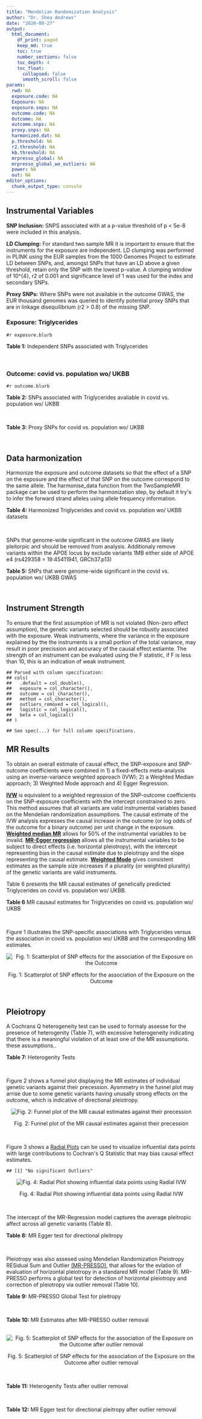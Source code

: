 ```yaml
---
title: "Mendelian Randomization Analysis"
author: "Dr. Shea Andrews"
date: "2020-08-27"
output:
  html_document:
    df_print: paged
    keep_md: true
    toc: true
    number_sections: false
    toc_depth: 4
    toc_float:
      collapsed: false
      smooth_scroll: false
params:
  rwd: NA
  exposure.code: NA
  Exposure: NA
  exposure.snps: NA
  outcome.code: NA
  Outcome: NA
  outcome.snps: NA
  proxy.snps: NA
  harmonized.dat: NA
  p.threshold: NA
  r2.threshold: NA
  kb.threshold: NA
  mrpresso_global: NA
  mrpresso_global_wo_outliers: NA
  power: NA
  out: NA
editor_options:
  chunk_output_type: console
---
```







## Instrumental Variables
**SNP Inclusion:** SNPS associated with at a p-value threshold of p < 5e-8 were included in this analysis.
<br>

**LD Clumping:** For standard two sample MR it is important to ensure that the instruments for the exposure are independent. LD clumping was performed in PLINK using the EUR samples from the 1000 Genomes Project to estimate LD between SNPs, and, amongst SNPs that have an LD above a given threshold, retain only the SNP with the lowest p-value. A clumping window of 10^{4}, r2 of 0.001 and significance level of 1 was used for the index and secondary SNPs.
<br>

**Proxy SNPs:** Where SNPs were not available in the outcome GWAS, the EUR thousand genomes was queried to identify potential proxy SNPs that are in linkage disequilibrium (r2 > 0.8) of the missing SNP.
<br>

### Exposure: Triglycerides
`#r exposure.blurb`
<br>

**Table 1:** Independent SNPs associated with Triglycerides
<div data-pagedtable="false">
  <script data-pagedtable-source type="application/json">
{"columns":[{"label":["SNP"],"name":[1],"type":["chr"],"align":["left"]},{"label":["CHROM"],"name":[2],"type":["dbl"],"align":["right"]},{"label":["POS"],"name":[3],"type":["dbl"],"align":["right"]},{"label":["REF"],"name":[4],"type":["chr"],"align":["left"]},{"label":["ALT"],"name":[5],"type":["chr"],"align":["left"]},{"label":["AF"],"name":[6],"type":["dbl"],"align":["right"]},{"label":["BETA"],"name":[7],"type":["dbl"],"align":["right"]},{"label":["SE"],"name":[8],"type":["dbl"],"align":["right"]},{"label":["Z"],"name":[9],"type":["dbl"],"align":["right"]},{"label":["P"],"name":[10],"type":["dbl"],"align":["right"]},{"label":["N"],"name":[11],"type":["dbl"],"align":["right"]},{"label":["TRAIT"],"name":[12],"type":["chr"],"align":["left"]}],"data":[{"1":"rs12748152","2":"1","3":"27138393","4":"C","5":"T","6":"0.0683714","7":"0.0372","8":"0.0059","9":"6.305085","10":"1.100e-09","11":"177761.5","12":"Triglycerides"},{"1":"rs17513135","2":"1","3":"40035686","4":"C","5":"T","6":"0.2500000","7":"0.0220","8":"0.0039","9":"5.641026","10":"1.633e-08","11":"174742.0","12":"Triglycerides"},{"1":"rs4587594","2":"1","3":"63133930","4":"G","5":"A","6":"0.3032340","7":"-0.0694","8":"0.0035","9":"-19.828600","10":"3.503e-82","11":"177772.0","12":"Triglycerides"},{"1":"rs1321257","2":"1","3":"230305312","4":"G","5":"A","6":"0.6400070","7":"-0.0402","8":"0.0034","9":"-11.823500","10":"5.986e-31","11":"177757.9","12":"Triglycerides"},{"1":"rs676210","2":"2","3":"21231524","4":"G","5":"A","6":"0.2314110","7":"-0.0733","8":"0.0039","9":"-18.794900","10":"3.284e-71","11":"177782.0","12":"Triglycerides"},{"1":"rs1260326","2":"2","3":"27730940","4":"T","5":"C","6":"0.6136610","7":"-0.1148","8":"0.0034","9":"-33.764700","10":"2.290e-239","11":"177765.0","12":"Triglycerides"},{"1":"rs13389219","2":"2","3":"165528876","4":"C","5":"T","6":"0.4034550","7":"-0.0271","8":"0.0034","9":"-7.970590","10":"2.598e-15","11":"177782.9","12":"Triglycerides"},{"1":"rs2972146","2":"2","3":"227100698","4":"G","5":"T","6":"0.6309740","7":"0.0281","8":"0.0034","9":"8.264706","10":"2.974e-15","11":"174703.9","12":"Triglycerides"},{"1":"rs10440120","2":"3","3":"12486964","4":"C","5":"A","6":"0.1655080","7":"-0.0306","8":"0.0044","9":"-6.954550","10":"5.343e-11","11":"174886.1","12":"Triglycerides"},{"1":"rs645040","2":"3","3":"135926622","4":"G","5":"T","6":"0.8208850","7":"0.0293","8":"0.0040","9":"7.325000","10":"1.830e-12","11":"177779.0","12":"Triglycerides"},{"1":"rs6831256","2":"4","3":"3473139","4":"A","5":"G","6":"0.3971880","7":"0.0258","8":"0.0035","9":"7.371429","10":"1.602e-12","11":"177494.9","12":"Triglycerides"},{"1":"rs442177","2":"4","3":"88030261","4":"G","5":"T","6":"0.5364790","7":"0.0309","8":"0.0033","9":"9.363636","10":"1.316e-18","11":"177798.0","12":"Triglycerides"},{"1":"rs9686661","2":"5","3":"55861786","4":"C","5":"T","6":"0.1487860","7":"0.0379","8":"0.0044","9":"8.613636","10":"2.541e-16","11":"177050.0","12":"Triglycerides"},{"1":"rs6882076","2":"5","3":"156390297","4":"T","5":"C","6":"0.6327160","7":"0.0286","8":"0.0035","9":"8.171429","10":"1.513e-15","11":"177778.0","12":"Triglycerides"},{"1":"rs2239520","2":"6","3":"31088922","4":"G","5":"A","6":"0.3906190","7":"-0.0236","8":"0.0037","9":"-6.378380","10":"4.144e-10","11":"151047.0","12":"Triglycerides"},{"1":"rs2247056","2":"6","3":"31265490","4":"T","5":"C","6":"0.7218780","7":"0.0378","8":"0.0039","9":"9.692308","10":"3.861e-21","11":"174062.0","12":"Triglycerides"},{"1":"rs998584","2":"6","3":"43757896","4":"C","5":"A","6":"0.4905450","7":"0.0293","8":"0.0037","9":"7.918919","10":"3.424e-15","11":"174573.0","12":"Triglycerides"},{"1":"rs719726","2":"6","3":"127414801","4":"C","5":"T","6":"0.5999630","7":"0.0199","8":"0.0035","9":"5.685714","10":"2.486e-08","11":"168319.0","12":"Triglycerides"},{"1":"rs634869","2":"6","3":"139831757","4":"T","5":"C","6":"0.5747460","7":"-0.0272","8":"0.0033","9":"-8.242420","10":"1.776e-14","11":"177755.0","12":"Triglycerides"},{"1":"rs2665357","2":"6","3":"160848167","4":"A","5":"C","6":"0.5193360","7":"0.0212","8":"0.0033","9":"6.424242","10":"8.327e-10","11":"172850.0","12":"Triglycerides"},{"1":"rs4719841","2":"7","3":"25997536","4":"A","5":"G","6":"0.4108890","7":"0.0232","8":"0.0034","9":"6.823529","10":"8.864e-11","11":"177774.9","12":"Triglycerides"},{"1":"rs11974409","2":"7","3":"72989390","4":"A","5":"G","6":"0.1816990","7":"-0.0899","8":"0.0042","9":"-21.404800","10":"1.360e-100","11":"177786.0","12":"Triglycerides"},{"1":"rs38855","2":"7","3":"116358044","4":"A","5":"G","6":"0.4712940","7":"-0.0187","8":"0.0033","9":"-5.666670","10":"2.109e-08","11":"177825.0","12":"Triglycerides"},{"1":"rs287621","2":"7","3":"130435181","4":"T","5":"C","6":"0.7140010","7":"-0.0222","8":"0.0037","9":"-6.000000","10":"7.671e-09","11":"177813.0","12":"Triglycerides"},{"1":"rs6995541","2":"8","3":"10671260","4":"A","5":"G","6":"0.2336240","7":"0.0265","8":"0.0037","9":"7.162162","10":"1.343e-12","11":"177486.0","12":"Triglycerides"},{"1":"rs12676857","2":"8","3":"18266572","4":"T","5":"C","6":"0.1436090","7":"0.0332","8":"0.0046","9":"7.217391","10":"7.291e-12","11":"177732.0","12":"Triglycerides"},{"1":"rs12678919","2":"8","3":"19844222","4":"A","5":"G","6":"0.0681239","7":"-0.1702","8":"0.0056","9":"-30.392900","10":"1.820e-199","11":"177749.9","12":"Triglycerides"},{"1":"rs4738684","2":"8","3":"59393273","4":"A","5":"G","6":"0.6075010","7":"-0.0205","8":"0.0035","9":"-5.857140","10":"8.819e-09","11":"177790.0","12":"Triglycerides"},{"1":"rs2954022","2":"8","3":"126482621","4":"C","5":"A","6":"0.5114630","7":"-0.0780","8":"0.0033","9":"-23.636400","10":"2.230e-113","11":"177750.0","12":"Triglycerides"},{"1":"rs1832007","2":"10","3":"5254847","4":"A","5":"G","6":"0.1247280","7":"-0.0327","8":"0.0047","9":"-6.957450","10":"1.718e-12","11":"177504.0","12":"Triglycerides"},{"1":"rs10761762","2":"10","3":"65184717","4":"T","5":"C","6":"0.4990900","7":"-0.0270","8":"0.0033","9":"-8.181820","10":"1.061e-17","11":"177823.0","12":"Triglycerides"},{"1":"rs2068888","2":"10","3":"94839642","4":"G","5":"A","6":"0.4735120","7":"-0.0241","8":"0.0034","9":"-7.088240","10":"1.682e-11","11":"177712.0","12":"Triglycerides"},{"1":"rs2250802","2":"10","3":"113921354","4":"G","5":"A","6":"0.7334790","7":"0.0230","8":"0.0037","9":"6.216216","10":"1.210e-10","11":"174733.9","12":"Triglycerides"},{"1":"rs10501321","2":"11","3":"47294626","4":"T","5":"C","6":"0.3212210","7":"-0.0216","8":"0.0035","9":"-6.171430","10":"1.412e-08","11":"177680.0","12":"Triglycerides"},{"1":"rs174535","2":"11","3":"61551356","4":"T","5":"C","6":"0.3609590","7":"0.0470","8":"0.0034","9":"13.823529","10":"1.733e-41","11":"177772.9","12":"Triglycerides"},{"1":"rs11820504","2":"11","3":"116529442","4":"T","5":"C","6":"0.1807930","7":"0.0604","8":"0.0044","9":"13.727273","10":"1.095e-39","11":"172813.0","12":"Triglycerides"},{"1":"rs10790162","2":"11","3":"116639104","4":"A","5":"G","6":"0.9306210","7":"-0.2305","8":"0.0065","9":"-35.461500","10":"1.100e-249","11":"177771.1","12":"Triglycerides"},{"1":"rs11613352","2":"12","3":"57792580","4":"C","5":"T","6":"0.2251730","7":"-0.0280","8":"0.0039","9":"-7.179490","10":"9.397e-14","11":"177799.0","12":"Triglycerides"},{"1":"rs11057408","2":"12","3":"124464836","4":"G","5":"T","6":"0.3253360","7":"-0.0258","8":"0.0035","9":"-7.371430","10":"2.049e-12","11":"174454.0","12":"Triglycerides"},{"1":"rs16948098","2":"15","3":"44219607","4":"G","5":"A","6":"0.0370102","7":"0.0800","8":"0.0089","9":"8.988764","10":"4.838e-17","11":"163328.2","12":"Triglycerides"},{"1":"rs2043085","2":"15","3":"58680954","4":"T","5":"C","6":"0.6610970","7":"-0.0327","8":"0.0034","9":"-9.617650","10":"7.809e-20","11":"176147.0","12":"Triglycerides"},{"1":"rs588136","2":"15","3":"58730498","4":"C","5":"T","6":"0.7867110","7":"-0.0495","8":"0.0041","9":"-12.073200","10":"3.365e-30","11":"176173.0","12":"Triglycerides"},{"1":"rs3198697","2":"16","3":"15129940","4":"C","5":"T","6":"0.3839030","7":"-0.0198","8":"0.0034","9":"-5.823530","10":"2.207e-08","11":"175934.1","12":"Triglycerides"},{"1":"rs749671","2":"16","3":"31088347","4":"G","5":"A","6":"0.3477070","7":"-0.0211","8":"0.0034","9":"-6.205880","10":"6.106e-10","11":"176205.1","12":"Triglycerides"},{"1":"rs1800775","2":"16","3":"56995236","4":"C","5":"A","6":"0.5121820","7":"-0.0396","8":"0.0035","9":"-11.314300","10":"1.332e-26","11":"172715.0","12":"Triglycerides"},{"1":"rs8077889","2":"17","3":"41878166","4":"A","5":"C","6":"0.1884530","7":"0.0252","8":"0.0042","9":"6.000000","10":"9.879e-09","11":"176194.0","12":"Triglycerides"},{"1":"rs7248104","2":"19","3":"7224431","4":"G","5":"A","6":"0.4124030","7":"-0.0222","8":"0.0034","9":"-6.529410","10":"5.045e-10","11":"176083.0","12":"Triglycerides"},{"1":"rs10401969","2":"19","3":"19407718","4":"T","5":"C","6":"0.0710134","7":"-0.1210","8":"0.0065","9":"-18.615400","10":"9.702e-70","11":"176172.7","12":"Triglycerides"},{"1":"rs731839","2":"19","3":"33899065","4":"G","5":"A","6":"0.6709000","7":"-0.0224","8":"0.0036","9":"-6.222220","10":"2.651e-09","11":"176161.1","12":"Triglycerides"},{"1":"rs439401","2":"19","3":"45414451","4":"T","5":"C","6":"0.6390100","7":"0.0659","8":"0.0038","9":"17.342105","10":"1.423e-66","11":"152584.0","12":"Triglycerides"},{"1":"rs3760627","2":"19","3":"45457180","4":"T","5":"C","6":"0.4941460","7":"0.0189","8":"0.0034","9":"5.558824","10":"5.293e-09","11":"176200.9","12":"Triglycerides"},{"1":"rs6029143","2":"20","3":"39118662","4":"C","5":"T","6":"0.0446137","7":"-0.0388","8":"0.0071","9":"-5.464790","10":"4.933e-08","11":"176256.9","12":"Triglycerides"},{"1":"rs4810479","2":"20","3":"44545048","4":"C","5":"T","6":"0.7471790","7":"-0.0474","8":"0.0038","9":"-12.473700","10":"2.067e-34","11":"176191.9","12":"Triglycerides"},{"1":"rs3761445","2":"22","3":"38595411","4":"G","5":"A","6":"0.6132420","7":"0.0232","8":"0.0034","9":"6.823529","10":"8.062e-12","11":"175846.1","12":"Triglycerides"}],"options":{"columns":{"min":{},"max":[10]},"rows":{"min":[10],"max":[10]},"pages":{}}}
  </script>
</div>
<br>

### Outcome: covid vs. population wo/ UKBB
`#r outcome.blurb`
<br>

**Table 2:** SNPs associated with Triglycerides avaliable in covid vs. population wo/ UKBB
<div data-pagedtable="false">
  <script data-pagedtable-source type="application/json">
{"columns":[{"label":["SNP"],"name":[1],"type":["chr"],"align":["left"]},{"label":["CHROM"],"name":[2],"type":["dbl"],"align":["right"]},{"label":["POS"],"name":[3],"type":["dbl"],"align":["right"]},{"label":["REF"],"name":[4],"type":["chr"],"align":["left"]},{"label":["ALT"],"name":[5],"type":["chr"],"align":["left"]},{"label":["AF"],"name":[6],"type":["dbl"],"align":["right"]},{"label":["BETA"],"name":[7],"type":["dbl"],"align":["right"]},{"label":["SE"],"name":[8],"type":["dbl"],"align":["right"]},{"label":["Z"],"name":[9],"type":["dbl"],"align":["right"]},{"label":["P"],"name":[10],"type":["dbl"],"align":["right"]},{"label":["N"],"name":[11],"type":["dbl"],"align":["right"]},{"label":["TRAIT"],"name":[12],"type":["chr"],"align":["left"]}],"data":[{"1":"rs12748152","2":"1","3":"27138393","4":"C","5":"T","6":"0.0683714","7":"0.0451350","8":"0.046482","9":"0.97102104","10":"0.331500","11":"15","12":"covid_vs._population__woUKBB"},{"1":"rs17513135","2":"1","3":"40035686","4":"C","5":"T","6":"0.2500000","7":"0.0398260","8":"0.036343","9":"1.09583689","10":"0.273200","11":"13","12":"covid_vs._population__woUKBB"},{"1":"rs4587594","2":"1","3":"63133930","4":"G","5":"A","6":"0.3032340","7":"-0.0088818","8":"0.027356","9":"-0.32467466","10":"0.745400","11":"15","12":"covid_vs._population__woUKBB"},{"1":"rs1321257","2":"1","3":"230305312","4":"G","5":"A","6":"0.6400070","7":"-0.0062529","8":"0.025609","9":"-0.24416807","10":"0.807100","11":"15","12":"covid_vs._population__woUKBB"},{"1":"rs676210","2":"2","3":"21231524","4":"G","5":"A","6":"0.2314110","7":"0.0015020","8":"0.030431","9":"0.04935756","10":"0.960600","11":"14","12":"covid_vs._population__woUKBB"},{"1":"rs1260326","2":"2","3":"27730940","4":"T","5":"C","6":"0.6136610","7":"-0.0127630","8":"0.026929","9":"-0.47395002","10":"0.635500","11":"14","12":"covid_vs._population__woUKBB"},{"1":"rs13389219","2":"2","3":"165528876","4":"C","5":"T","6":"0.4034550","7":"-0.0318640","8":"0.026885","9":"-1.18519621","10":"0.235900","11":"14","12":"covid_vs._population__woUKBB"},{"1":"rs2972146","2":"2","3":"227100698","4":"G","5":"T","6":"0.6309740","7":"0.0461890","8":"0.027395","9":"1.68603760","10":"0.091790","11":"14","12":"covid_vs._population__woUKBB"},{"1":"rs10440120","2":"3","3":"12486964","4":"C","5":"A","6":"0.1655080","7":"0.0567490","8":"0.035559","9":"1.59591102","10":"0.110500","11":"13","12":"covid_vs._population__woUKBB"},{"1":"rs645040","2":"3","3":"135926622","4":"G","5":"T","6":"0.8208850","7":"0.0307670","8":"0.031526","9":"0.97592463","10":"0.329100","11":"14","12":"covid_vs._population__woUKBB"},{"1":"rs6831256","2":"4","3":"3473139","4":"A","5":"G","6":"0.3971880","7":"-0.0403870","8":"0.026540","9":"-1.52174077","10":"0.128100","11":"14","12":"covid_vs._population__woUKBB"},{"1":"rs442177","2":"4","3":"88030261","4":"G","5":"T","6":"0.5364790","7":"0.0276630","8":"0.026539","9":"1.04235276","10":"0.297300","11":"14","12":"covid_vs._population__woUKBB"},{"1":"rs9686661","2":"5","3":"55861786","4":"C","5":"T","6":"0.1487860","7":"-0.0633010","8":"0.032810","9":"-1.92932033","10":"0.053690","11":"14","12":"covid_vs._population__woUKBB"},{"1":"rs6882076","2":"5","3":"156390297","4":"T","5":"C","6":"0.6327160","7":"0.0363410","8":"0.027266","9":"1.33283210","10":"0.182600","11":"14","12":"covid_vs._population__woUKBB"},{"1":"rs2239520","2":"6","3":"31088922","4":"G","5":"A","6":"0.3906190","7":"-0.0289680","8":"0.027399","9":"-1.05726486","10":"0.290400","11":"14","12":"covid_vs._population__woUKBB"},{"1":"rs2247056","2":"6","3":"31265490","4":"T","5":"C","6":"0.7218780","7":"0.0077725","8":"0.034039","9":"0.22834102","10":"0.819400","11":"14","12":"covid_vs._population__woUKBB"},{"1":"rs998584","2":"6","3":"43757896","4":"C","5":"A","6":"0.4905450","7":"-0.0018094","8":"0.026397","9":"-0.06854567","10":"0.945400","11":"14","12":"covid_vs._population__woUKBB"},{"1":"rs719726","2":"6","3":"127414801","4":"C","5":"T","6":"0.5999630","7":"-0.0071307","8":"0.026596","9":"-0.26811175","10":"0.788600","11":"14","12":"covid_vs._population__woUKBB"},{"1":"rs634869","2":"6","3":"139831757","4":"T","5":"C","6":"0.5747460","7":"0.0026732","8":"0.027793","9":"0.09618249","10":"0.923400","11":"12","12":"covid_vs._population__woUKBB"},{"1":"rs2665357","2":"6","3":"160848167","4":"A","5":"C","6":"0.5193360","7":"-0.0176650","8":"0.026298","9":"-0.67172409","10":"0.501800","11":"14","12":"covid_vs._population__woUKBB"},{"1":"rs4719841","2":"7","3":"25997536","4":"A","5":"G","6":"0.4108890","7":"0.0230490","8":"0.026772","9":"0.86093680","10":"0.389300","11":"14","12":"covid_vs._population__woUKBB"},{"1":"rs11974409","2":"7","3":"72989390","4":"A","5":"G","6":"0.1816990","7":"-0.0582400","8":"0.034546","9":"-1.68586812","10":"0.091820","11":"14","12":"covid_vs._population__woUKBB"},{"1":"rs38855","2":"7","3":"116358044","4":"A","5":"G","6":"0.4712940","7":"-0.0250130","8":"0.027398","9":"-0.91294985","10":"0.361300","11":"12","12":"covid_vs._population__woUKBB"},{"1":"rs287621","2":"7","3":"130435181","4":"T","5":"C","6":"0.7140010","7":"-0.0155360","8":"0.029820","9":"-0.52099262","10":"0.602400","11":"14","12":"covid_vs._population__woUKBB"},{"1":"rs6995541","2":"8","3":"10671260","4":"A","5":"G","6":"0.2336240","7":"-0.0358860","8":"0.029407","9":"-1.22032169","10":"0.222400","11":"13","12":"covid_vs._population__woUKBB"},{"1":"rs12676857","2":"8","3":"18266572","4":"T","5":"C","6":"0.1436090","7":"0.0362710","8":"0.037144","9":"0.97649688","10":"0.328800","11":"14","12":"covid_vs._population__woUKBB"},{"1":"rs12678919","2":"8","3":"19844222","4":"A","5":"G","6":"0.0681239","7":"0.0395800","8":"0.044201","9":"0.89545485","10":"0.370500","11":"13","12":"covid_vs._population__woUKBB"},{"1":"rs4738684","2":"8","3":"59393273","4":"A","5":"G","6":"0.6075010","7":"0.0089421","8":"0.038872","9":"0.23003962","10":"0.818100","11":"9","12":"covid_vs._population__woUKBB"},{"1":"rs2954022","2":"8","3":"126482621","4":"C","5":"A","6":"0.5114630","7":"0.0312480","8":"0.031883","9":"0.98008343","10":"0.327100","11":"12","12":"covid_vs._population__woUKBB"},{"1":"rs1832007","2":"10","3":"5254847","4":"A","5":"G","6":"0.1247280","7":"0.0056326","8":"0.037898","9":"0.14862526","10":"0.881800","11":"14","12":"covid_vs._population__woUKBB"},{"1":"rs10761762","2":"10","3":"65184717","4":"T","5":"C","6":"0.4990900","7":"0.0258950","8":"0.026352","9":"0.98265786","10":"0.325800","11":"14","12":"covid_vs._population__woUKBB"},{"1":"rs2068888","2":"10","3":"94839642","4":"G","5":"A","6":"0.4735120","7":"-0.0031002","8":"0.026954","9":"-0.11501818","10":"0.908400","11":"13","12":"covid_vs._population__woUKBB"},{"1":"rs2250802","2":"10","3":"113921354","4":"G","5":"A","6":"0.7334790","7":"0.0170270","8":"0.033499","9":"0.50828383","10":"0.611300","11":"13","12":"covid_vs._population__woUKBB"},{"1":"rs10501321","2":"11","3":"47294626","4":"T","5":"C","6":"0.3212210","7":"-0.0536850","8":"0.028512","9":"-1.88289141","10":"0.059710","11":"14","12":"covid_vs._population__woUKBB"},{"1":"rs174535","2":"11","3":"61551356","4":"T","5":"C","6":"0.3609590","7":"0.0429820","8":"0.027829","9":"1.54450393","10":"0.122500","11":"14","12":"covid_vs._population__woUKBB"},{"1":"rs11820504","2":"11","3":"116529442","4":"T","5":"C","6":"0.1807930","7":"-0.0383490","8":"0.033993","9":"-1.12814403","10":"0.259300","11":"14","12":"covid_vs._population__woUKBB"},{"1":"rs10790162","2":"11","3":"116639104","4":"A","5":"G","6":"0.9306210","7":"-0.0439560","8":"0.047554","9":"-0.92433865","10":"0.355300","11":"14","12":"covid_vs._population__woUKBB"},{"1":"rs11613352","2":"12","3":"57792580","4":"C","5":"T","6":"0.2251730","7":"-0.0286890","8":"0.032341","9":"-0.88707832","10":"0.375000","11":"14","12":"covid_vs._population__woUKBB"},{"1":"rs11057408","2":"12","3":"124464836","4":"G","5":"T","6":"0.3253360","7":"-0.0783850","8":"0.027744","9":"-2.82529556","10":"0.004724","11":"14","12":"covid_vs._population__woUKBB"},{"1":"rs16948098","2":"15","3":"44219607","4":"G","5":"A","6":"0.0370102","7":"0.1184500","8":"0.059625","9":"1.98658281","10":"0.046970","11":"14","12":"covid_vs._population__woUKBB"},{"1":"rs2043085","2":"15","3":"58680954","4":"T","5":"C","6":"0.6610970","7":"0.0201650","8":"0.026774","9":"0.75315605","10":"0.451400","11":"14","12":"covid_vs._population__woUKBB"},{"1":"rs588136","2":"15","3":"58730498","4":"C","5":"T","6":"0.7867110","7":"-0.0179650","8":"0.032516","9":"-0.55249723","10":"0.580600","11":"14","12":"covid_vs._population__woUKBB"},{"1":"rs3198697","2":"16","3":"15129940","4":"C","5":"T","6":"0.3839030","7":"-0.0306620","8":"0.026764","9":"-1.14564340","10":"0.252000","11":"14","12":"covid_vs._population__woUKBB"},{"1":"rs749671","2":"16","3":"31088347","4":"G","5":"A","6":"0.3477070","7":"0.0333790","8":"0.026901","9":"1.24080889","10":"0.214700","11":"14","12":"covid_vs._population__woUKBB"},{"1":"rs1800775","2":"16","3":"56995236","4":"C","5":"A","6":"0.5121820","7":"0.0143070","8":"0.026077","9":"0.54864440","10":"0.583300","11":"14","12":"covid_vs._population__woUKBB"},{"1":"rs8077889","2":"17","3":"41878166","4":"A","5":"C","6":"0.1884530","7":"0.0242800","8":"0.032484","9":"0.74744490","10":"0.454800","11":"14","12":"covid_vs._population__woUKBB"},{"1":"rs7248104","2":"19","3":"7224431","4":"G","5":"A","6":"0.4124030","7":"-0.0207830","8":"0.031237","9":"-0.66533278","10":"0.505800","11":"13","12":"covid_vs._population__woUKBB"},{"1":"rs10401969","2":"19","3":"19407718","4":"T","5":"C","6":"0.0710134","7":"-0.0932720","8":"0.051603","9":"-1.80749181","10":"0.070690","11":"14","12":"covid_vs._population__woUKBB"},{"1":"rs731839","2":"19","3":"33899065","4":"G","5":"A","6":"0.6709000","7":"-0.0037103","8":"0.027588","9":"-0.13448963","10":"0.893000","11":"14","12":"covid_vs._population__woUKBB"},{"1":"rs439401","2":"19","3":"45414451","4":"T","5":"C","6":"0.6390100","7":"0.0244800","8":"0.027109","9":"0.90302114","10":"0.366500","11":"14","12":"covid_vs._population__woUKBB"},{"1":"rs3760627","2":"19","3":"45457180","4":"T","5":"C","6":"0.4941460","7":"0.0014081","8":"0.027070","9":"0.05201699","10":"0.958500","11":"13","12":"covid_vs._population__woUKBB"},{"1":"rs6029143","2":"20","3":"39118662","4":"C","5":"T","6":"0.0446137","7":"-0.0528300","8":"0.056446","9":"-0.93593877","10":"0.349300","11":"13","12":"covid_vs._population__woUKBB"},{"1":"rs4810479","2":"20","3":"44545048","4":"C","5":"T","6":"0.7471790","7":"0.0217410","8":"0.029745","9":"0.73091276","10":"0.464800","11":"14","12":"covid_vs._population__woUKBB"},{"1":"rs3761445","2":"22","3":"38595411","4":"G","5":"A","6":"0.6132420","7":"0.0296110","8":"0.026711","9":"1.10856950","10":"0.267600","11":"14","12":"covid_vs._population__woUKBB"}],"options":{"columns":{"min":{},"max":[10]},"rows":{"min":[10],"max":[10]},"pages":{}}}
  </script>
</div>
<br>

**Table 3:** Proxy SNPs for covid vs. population wo/ UKBB
<div data-pagedtable="false">
  <script data-pagedtable-source type="application/json">
{"columns":[{"label":["proxy.outcome"],"name":[1],"type":["lgl"],"align":["right"]},{"label":["target_snp"],"name":[2],"type":["lgl"],"align":["right"]},{"label":["proxy_snp"],"name":[3],"type":["lgl"],"align":["right"]},{"label":["ld.r2"],"name":[4],"type":["lgl"],"align":["right"]},{"label":["Dprime"],"name":[5],"type":["lgl"],"align":["right"]},{"label":["ref.proxy"],"name":[6],"type":["lgl"],"align":["right"]},{"label":["alt.proxy"],"name":[7],"type":["lgl"],"align":["right"]},{"label":["CHROM"],"name":[8],"type":["lgl"],"align":["right"]},{"label":["POS"],"name":[9],"type":["lgl"],"align":["right"]},{"label":["ALT.proxy"],"name":[10],"type":["lgl"],"align":["right"]},{"label":["REF.proxy"],"name":[11],"type":["lgl"],"align":["right"]},{"label":["AF"],"name":[12],"type":["lgl"],"align":["right"]},{"label":["BETA"],"name":[13],"type":["lgl"],"align":["right"]},{"label":["SE"],"name":[14],"type":["lgl"],"align":["right"]},{"label":["P"],"name":[15],"type":["lgl"],"align":["right"]},{"label":["N"],"name":[16],"type":["lgl"],"align":["right"]},{"label":["ref"],"name":[17],"type":["lgl"],"align":["right"]},{"label":["alt"],"name":[18],"type":["lgl"],"align":["right"]},{"label":["ALT"],"name":[19],"type":["lgl"],"align":["right"]},{"label":["REF"],"name":[20],"type":["lgl"],"align":["right"]},{"label":["PHASE"],"name":[21],"type":["lgl"],"align":["right"]}],"data":[{"1":"NA","2":"NA","3":"NA","4":"NA","5":"NA","6":"NA","7":"NA","8":"NA","9":"NA","10":"NA","11":"NA","12":"NA","13":"NA","14":"NA","15":"NA","16":"NA","17":"NA","18":"NA","19":"NA","20":"NA","21":"NA"}],"options":{"columns":{"min":{},"max":[10]},"rows":{"min":[10],"max":[10]},"pages":{}}}
  </script>
</div>
<br>

## Data harmonization
Harmonize the exposure and outcome datasets so that the effect of a SNP on the exposure and the effect of that SNP on the outcome correspond to the same allele. The harmonise_data function from the TwoSampleMR package can be used to perform the harmonization step, by default it try's to infer the forward strand alleles using allele frequency information.
<br>

**Table 4:** Harmonized Triglycerides and covid vs. population wo/ UKBB datasets
<div data-pagedtable="false">
  <script data-pagedtable-source type="application/json">
{"columns":[{"label":["SNP"],"name":[1],"type":["chr"],"align":["left"]},{"label":["effect_allele.exposure"],"name":[2],"type":["chr"],"align":["left"]},{"label":["other_allele.exposure"],"name":[3],"type":["chr"],"align":["left"]},{"label":["effect_allele.outcome"],"name":[4],"type":["chr"],"align":["left"]},{"label":["other_allele.outcome"],"name":[5],"type":["chr"],"align":["left"]},{"label":["beta.exposure"],"name":[6],"type":["dbl"],"align":["right"]},{"label":["beta.outcome"],"name":[7],"type":["dbl"],"align":["right"]},{"label":["eaf.exposure"],"name":[8],"type":["dbl"],"align":["right"]},{"label":["eaf.outcome"],"name":[9],"type":["dbl"],"align":["right"]},{"label":["remove"],"name":[10],"type":["lgl"],"align":["right"]},{"label":["palindromic"],"name":[11],"type":["lgl"],"align":["right"]},{"label":["ambiguous"],"name":[12],"type":["lgl"],"align":["right"]},{"label":["id.outcome"],"name":[13],"type":["chr"],"align":["left"]},{"label":["chr.outcome"],"name":[14],"type":["dbl"],"align":["right"]},{"label":["pos.outcome"],"name":[15],"type":["dbl"],"align":["right"]},{"label":["se.outcome"],"name":[16],"type":["dbl"],"align":["right"]},{"label":["z.outcome"],"name":[17],"type":["dbl"],"align":["right"]},{"label":["pval.outcome"],"name":[18],"type":["dbl"],"align":["right"]},{"label":["samplesize.outcome"],"name":[19],"type":["dbl"],"align":["right"]},{"label":["outcome"],"name":[20],"type":["chr"],"align":["left"]},{"label":["mr_keep.outcome"],"name":[21],"type":["lgl"],"align":["right"]},{"label":["pval_origin.outcome"],"name":[22],"type":["chr"],"align":["left"]},{"label":["chr.exposure"],"name":[23],"type":["dbl"],"align":["right"]},{"label":["pos.exposure"],"name":[24],"type":["dbl"],"align":["right"]},{"label":["se.exposure"],"name":[25],"type":["dbl"],"align":["right"]},{"label":["z.exposure"],"name":[26],"type":["dbl"],"align":["right"]},{"label":["pval.exposure"],"name":[27],"type":["dbl"],"align":["right"]},{"label":["samplesize.exposure"],"name":[28],"type":["dbl"],"align":["right"]},{"label":["exposure"],"name":[29],"type":["chr"],"align":["left"]},{"label":["mr_keep.exposure"],"name":[30],"type":["lgl"],"align":["right"]},{"label":["pval_origin.exposure"],"name":[31],"type":["chr"],"align":["left"]},{"label":["id.exposure"],"name":[32],"type":["chr"],"align":["left"]},{"label":["action"],"name":[33],"type":["dbl"],"align":["right"]},{"label":["mr_keep"],"name":[34],"type":["lgl"],"align":["right"]},{"label":["pt"],"name":[35],"type":["dbl"],"align":["right"]},{"label":["pleitropy_keep"],"name":[36],"type":["lgl"],"align":["right"]},{"label":["mrpresso_RSSobs"],"name":[37],"type":["lgl"],"align":["right"]},{"label":["mrpresso_pval"],"name":[38],"type":["lgl"],"align":["right"]},{"label":["mrpresso_keep"],"name":[39],"type":["lgl"],"align":["right"]}],"data":[{"1":"rs10401969","2":"C","3":"T","4":"C","5":"T","6":"-0.1210","7":"-0.0932720","8":"0.0710134","9":"0.0710134","10":"FALSE","11":"FALSE","12":"FALSE","13":"DwQzMH","14":"19","15":"19407718","16":"0.051603","17":"-1.80749181","18":"0.070690","19":"14","20":"covidhgi2020anaC2v2woUKBB","21":"TRUE","22":"reported","23":"19","24":"19407718","25":"0.0065","26":"-18.615400","27":"9.702e-70","28":"176172.7","29":"Willer2013tg","30":"TRUE","31":"reported","32":"3uTMYk","33":"2","34":"TRUE","35":"5e-08","36":"TRUE","37":"NA","38":"NA","39":"TRUE"},{"1":"rs10440120","2":"A","3":"C","4":"A","5":"C","6":"-0.0306","7":"0.0567490","8":"0.1655080","9":"0.1655080","10":"FALSE","11":"FALSE","12":"FALSE","13":"DwQzMH","14":"3","15":"12486964","16":"0.035559","17":"1.59591102","18":"0.110500","19":"13","20":"covidhgi2020anaC2v2woUKBB","21":"TRUE","22":"reported","23":"3","24":"12486964","25":"0.0044","26":"-6.954550","27":"5.343e-11","28":"174886.1","29":"Willer2013tg","30":"TRUE","31":"reported","32":"3uTMYk","33":"2","34":"TRUE","35":"5e-08","36":"TRUE","37":"NA","38":"NA","39":"TRUE"},{"1":"rs10501321","2":"C","3":"T","4":"C","5":"T","6":"-0.0216","7":"-0.0536850","8":"0.3212210","9":"0.3212210","10":"FALSE","11":"FALSE","12":"FALSE","13":"DwQzMH","14":"11","15":"47294626","16":"0.028512","17":"-1.88289141","18":"0.059710","19":"14","20":"covidhgi2020anaC2v2woUKBB","21":"TRUE","22":"reported","23":"11","24":"47294626","25":"0.0035","26":"-6.171430","27":"1.412e-08","28":"177680.0","29":"Willer2013tg","30":"TRUE","31":"reported","32":"3uTMYk","33":"2","34":"TRUE","35":"5e-08","36":"TRUE","37":"NA","38":"NA","39":"TRUE"},{"1":"rs10761762","2":"C","3":"T","4":"C","5":"T","6":"-0.0270","7":"0.0258950","8":"0.4990900","9":"0.4990900","10":"FALSE","11":"FALSE","12":"FALSE","13":"DwQzMH","14":"10","15":"65184717","16":"0.026352","17":"0.98265786","18":"0.325800","19":"14","20":"covidhgi2020anaC2v2woUKBB","21":"TRUE","22":"reported","23":"10","24":"65184717","25":"0.0033","26":"-8.181820","27":"1.061e-17","28":"177823.0","29":"Willer2013tg","30":"TRUE","31":"reported","32":"3uTMYk","33":"2","34":"TRUE","35":"5e-08","36":"TRUE","37":"NA","38":"NA","39":"TRUE"},{"1":"rs10790162","2":"G","3":"A","4":"G","5":"A","6":"-0.2305","7":"-0.0439560","8":"0.9306210","9":"0.9306210","10":"FALSE","11":"FALSE","12":"FALSE","13":"DwQzMH","14":"11","15":"116639104","16":"0.047554","17":"-0.92433865","18":"0.355300","19":"14","20":"covidhgi2020anaC2v2woUKBB","21":"TRUE","22":"reported","23":"11","24":"116639104","25":"0.0065","26":"-35.461500","27":"1.000e-200","28":"177771.1","29":"Willer2013tg","30":"TRUE","31":"reported","32":"3uTMYk","33":"2","34":"TRUE","35":"5e-08","36":"TRUE","37":"NA","38":"NA","39":"TRUE"},{"1":"rs11057408","2":"T","3":"G","4":"T","5":"G","6":"-0.0258","7":"-0.0783850","8":"0.3253360","9":"0.3253360","10":"FALSE","11":"FALSE","12":"FALSE","13":"DwQzMH","14":"12","15":"124464836","16":"0.027744","17":"-2.82529556","18":"0.004724","19":"14","20":"covidhgi2020anaC2v2woUKBB","21":"TRUE","22":"reported","23":"12","24":"124464836","25":"0.0035","26":"-7.371430","27":"2.049e-12","28":"174454.0","29":"Willer2013tg","30":"TRUE","31":"reported","32":"3uTMYk","33":"2","34":"TRUE","35":"5e-08","36":"TRUE","37":"NA","38":"NA","39":"TRUE"},{"1":"rs11613352","2":"T","3":"C","4":"T","5":"C","6":"-0.0280","7":"-0.0286890","8":"0.2251730","9":"0.2251730","10":"FALSE","11":"FALSE","12":"FALSE","13":"DwQzMH","14":"12","15":"57792580","16":"0.032341","17":"-0.88707832","18":"0.375000","19":"14","20":"covidhgi2020anaC2v2woUKBB","21":"TRUE","22":"reported","23":"12","24":"57792580","25":"0.0039","26":"-7.179490","27":"9.397e-14","28":"177799.0","29":"Willer2013tg","30":"TRUE","31":"reported","32":"3uTMYk","33":"2","34":"TRUE","35":"5e-08","36":"TRUE","37":"NA","38":"NA","39":"TRUE"},{"1":"rs11820504","2":"C","3":"T","4":"C","5":"T","6":"0.0604","7":"-0.0383490","8":"0.1807930","9":"0.1807930","10":"FALSE","11":"FALSE","12":"FALSE","13":"DwQzMH","14":"11","15":"116529442","16":"0.033993","17":"-1.12814403","18":"0.259300","19":"14","20":"covidhgi2020anaC2v2woUKBB","21":"TRUE","22":"reported","23":"11","24":"116529442","25":"0.0044","26":"13.727273","27":"1.095e-39","28":"172813.0","29":"Willer2013tg","30":"TRUE","31":"reported","32":"3uTMYk","33":"2","34":"TRUE","35":"5e-08","36":"TRUE","37":"NA","38":"NA","39":"TRUE"},{"1":"rs11974409","2":"G","3":"A","4":"G","5":"A","6":"-0.0899","7":"-0.0582400","8":"0.1816990","9":"0.1816990","10":"FALSE","11":"FALSE","12":"FALSE","13":"DwQzMH","14":"7","15":"72989390","16":"0.034546","17":"-1.68586812","18":"0.091820","19":"14","20":"covidhgi2020anaC2v2woUKBB","21":"TRUE","22":"reported","23":"7","24":"72989390","25":"0.0042","26":"-21.404800","27":"1.360e-100","28":"177786.0","29":"Willer2013tg","30":"TRUE","31":"reported","32":"3uTMYk","33":"2","34":"TRUE","35":"5e-08","36":"TRUE","37":"NA","38":"NA","39":"TRUE"},{"1":"rs1260326","2":"C","3":"T","4":"C","5":"T","6":"-0.1148","7":"-0.0127630","8":"0.6136610","9":"0.6136610","10":"FALSE","11":"FALSE","12":"FALSE","13":"DwQzMH","14":"2","15":"27730940","16":"0.026929","17":"-0.47395002","18":"0.635500","19":"14","20":"covidhgi2020anaC2v2woUKBB","21":"TRUE","22":"reported","23":"2","24":"27730940","25":"0.0034","26":"-33.764700","27":"1.000e-200","28":"177765.0","29":"Willer2013tg","30":"TRUE","31":"reported","32":"3uTMYk","33":"2","34":"TRUE","35":"5e-08","36":"TRUE","37":"NA","38":"NA","39":"TRUE"},{"1":"rs12676857","2":"C","3":"T","4":"C","5":"T","6":"0.0332","7":"0.0362710","8":"0.1436090","9":"0.1436090","10":"FALSE","11":"FALSE","12":"FALSE","13":"DwQzMH","14":"8","15":"18266572","16":"0.037144","17":"0.97649688","18":"0.328800","19":"14","20":"covidhgi2020anaC2v2woUKBB","21":"TRUE","22":"reported","23":"8","24":"18266572","25":"0.0046","26":"7.217391","27":"7.291e-12","28":"177732.0","29":"Willer2013tg","30":"TRUE","31":"reported","32":"3uTMYk","33":"2","34":"TRUE","35":"5e-08","36":"TRUE","37":"NA","38":"NA","39":"TRUE"},{"1":"rs12678919","2":"G","3":"A","4":"G","5":"A","6":"-0.1702","7":"0.0395800","8":"0.0681239","9":"0.0681239","10":"FALSE","11":"FALSE","12":"FALSE","13":"DwQzMH","14":"8","15":"19844222","16":"0.044201","17":"0.89545485","18":"0.370500","19":"13","20":"covidhgi2020anaC2v2woUKBB","21":"TRUE","22":"reported","23":"8","24":"19844222","25":"0.0056","26":"-30.392900","27":"1.820e-199","28":"177749.9","29":"Willer2013tg","30":"TRUE","31":"reported","32":"3uTMYk","33":"2","34":"TRUE","35":"5e-08","36":"TRUE","37":"NA","38":"NA","39":"TRUE"},{"1":"rs12748152","2":"T","3":"C","4":"T","5":"C","6":"0.0372","7":"0.0451350","8":"0.0683714","9":"0.0683714","10":"FALSE","11":"FALSE","12":"FALSE","13":"DwQzMH","14":"1","15":"27138393","16":"0.046482","17":"0.97102104","18":"0.331500","19":"15","20":"covidhgi2020anaC2v2woUKBB","21":"TRUE","22":"reported","23":"1","24":"27138393","25":"0.0059","26":"6.305085","27":"1.100e-09","28":"177761.5","29":"Willer2013tg","30":"TRUE","31":"reported","32":"3uTMYk","33":"2","34":"TRUE","35":"5e-08","36":"TRUE","37":"NA","38":"NA","39":"TRUE"},{"1":"rs1321257","2":"A","3":"G","4":"A","5":"G","6":"-0.0402","7":"-0.0062529","8":"0.6400070","9":"0.6400070","10":"FALSE","11":"FALSE","12":"FALSE","13":"DwQzMH","14":"1","15":"230305312","16":"0.025609","17":"-0.24416807","18":"0.807100","19":"15","20":"covidhgi2020anaC2v2woUKBB","21":"TRUE","22":"reported","23":"1","24":"230305312","25":"0.0034","26":"-11.823500","27":"5.986e-31","28":"177757.9","29":"Willer2013tg","30":"TRUE","31":"reported","32":"3uTMYk","33":"2","34":"TRUE","35":"5e-08","36":"TRUE","37":"NA","38":"NA","39":"TRUE"},{"1":"rs13389219","2":"T","3":"C","4":"T","5":"C","6":"-0.0271","7":"-0.0318640","8":"0.4034550","9":"0.4034550","10":"FALSE","11":"FALSE","12":"FALSE","13":"DwQzMH","14":"2","15":"165528876","16":"0.026885","17":"-1.18519621","18":"0.235900","19":"14","20":"covidhgi2020anaC2v2woUKBB","21":"TRUE","22":"reported","23":"2","24":"165528876","25":"0.0034","26":"-7.970590","27":"2.598e-15","28":"177782.9","29":"Willer2013tg","30":"TRUE","31":"reported","32":"3uTMYk","33":"2","34":"TRUE","35":"5e-08","36":"TRUE","37":"NA","38":"NA","39":"TRUE"},{"1":"rs16948098","2":"A","3":"G","4":"A","5":"G","6":"0.0800","7":"0.1184500","8":"0.0370102","9":"0.0370102","10":"FALSE","11":"FALSE","12":"FALSE","13":"DwQzMH","14":"15","15":"44219607","16":"0.059625","17":"1.98658281","18":"0.046970","19":"14","20":"covidhgi2020anaC2v2woUKBB","21":"TRUE","22":"reported","23":"15","24":"44219607","25":"0.0089","26":"8.988764","27":"4.838e-17","28":"163328.2","29":"Willer2013tg","30":"TRUE","31":"reported","32":"3uTMYk","33":"2","34":"TRUE","35":"5e-08","36":"TRUE","37":"NA","38":"NA","39":"TRUE"},{"1":"rs174535","2":"C","3":"T","4":"C","5":"T","6":"0.0470","7":"0.0429820","8":"0.3609590","9":"0.3609590","10":"FALSE","11":"FALSE","12":"FALSE","13":"DwQzMH","14":"11","15":"61551356","16":"0.027829","17":"1.54450393","18":"0.122500","19":"14","20":"covidhgi2020anaC2v2woUKBB","21":"TRUE","22":"reported","23":"11","24":"61551356","25":"0.0034","26":"13.823529","27":"1.733e-41","28":"177772.9","29":"Willer2013tg","30":"TRUE","31":"reported","32":"3uTMYk","33":"2","34":"TRUE","35":"5e-08","36":"TRUE","37":"NA","38":"NA","39":"TRUE"},{"1":"rs17513135","2":"T","3":"C","4":"T","5":"C","6":"0.0220","7":"0.0398260","8":"0.2500000","9":"0.2500000","10":"FALSE","11":"FALSE","12":"FALSE","13":"DwQzMH","14":"1","15":"40035686","16":"0.036343","17":"1.09583689","18":"0.273200","19":"13","20":"covidhgi2020anaC2v2woUKBB","21":"TRUE","22":"reported","23":"1","24":"40035686","25":"0.0039","26":"5.641026","27":"1.633e-08","28":"174742.0","29":"Willer2013tg","30":"TRUE","31":"reported","32":"3uTMYk","33":"2","34":"TRUE","35":"5e-08","36":"TRUE","37":"NA","38":"NA","39":"TRUE"},{"1":"rs1800775","2":"A","3":"C","4":"A","5":"C","6":"-0.0396","7":"0.0143070","8":"0.5121820","9":"0.5121820","10":"FALSE","11":"FALSE","12":"FALSE","13":"DwQzMH","14":"16","15":"56995236","16":"0.026077","17":"0.54864440","18":"0.583300","19":"14","20":"covidhgi2020anaC2v2woUKBB","21":"TRUE","22":"reported","23":"16","24":"56995236","25":"0.0035","26":"-11.314300","27":"1.332e-26","28":"172715.0","29":"Willer2013tg","30":"TRUE","31":"reported","32":"3uTMYk","33":"2","34":"TRUE","35":"5e-08","36":"TRUE","37":"NA","38":"NA","39":"TRUE"},{"1":"rs1832007","2":"G","3":"A","4":"G","5":"A","6":"-0.0327","7":"0.0056326","8":"0.1247280","9":"0.1247280","10":"FALSE","11":"FALSE","12":"FALSE","13":"DwQzMH","14":"10","15":"5254847","16":"0.037898","17":"0.14862526","18":"0.881800","19":"14","20":"covidhgi2020anaC2v2woUKBB","21":"TRUE","22":"reported","23":"10","24":"5254847","25":"0.0047","26":"-6.957450","27":"1.718e-12","28":"177504.0","29":"Willer2013tg","30":"TRUE","31":"reported","32":"3uTMYk","33":"2","34":"TRUE","35":"5e-08","36":"TRUE","37":"NA","38":"NA","39":"TRUE"},{"1":"rs2043085","2":"C","3":"T","4":"C","5":"T","6":"-0.0327","7":"0.0201650","8":"0.6610970","9":"0.6610970","10":"FALSE","11":"FALSE","12":"FALSE","13":"DwQzMH","14":"15","15":"58680954","16":"0.026774","17":"0.75315605","18":"0.451400","19":"14","20":"covidhgi2020anaC2v2woUKBB","21":"TRUE","22":"reported","23":"15","24":"58680954","25":"0.0034","26":"-9.617650","27":"7.809e-20","28":"176147.0","29":"Willer2013tg","30":"TRUE","31":"reported","32":"3uTMYk","33":"2","34":"TRUE","35":"5e-08","36":"TRUE","37":"NA","38":"NA","39":"TRUE"},{"1":"rs2068888","2":"A","3":"G","4":"A","5":"G","6":"-0.0241","7":"-0.0031002","8":"0.4735120","9":"0.4735120","10":"FALSE","11":"FALSE","12":"FALSE","13":"DwQzMH","14":"10","15":"94839642","16":"0.026954","17":"-0.11501818","18":"0.908400","19":"13","20":"covidhgi2020anaC2v2woUKBB","21":"TRUE","22":"reported","23":"10","24":"94839642","25":"0.0034","26":"-7.088240","27":"1.682e-11","28":"177712.0","29":"Willer2013tg","30":"TRUE","31":"reported","32":"3uTMYk","33":"2","34":"TRUE","35":"5e-08","36":"TRUE","37":"NA","38":"NA","39":"TRUE"},{"1":"rs2239520","2":"A","3":"G","4":"A","5":"G","6":"-0.0236","7":"-0.0289680","8":"0.3906190","9":"0.3906190","10":"FALSE","11":"FALSE","12":"FALSE","13":"DwQzMH","14":"6","15":"31088922","16":"0.027399","17":"-1.05726486","18":"0.290400","19":"14","20":"covidhgi2020anaC2v2woUKBB","21":"TRUE","22":"reported","23":"6","24":"31088922","25":"0.0037","26":"-6.378380","27":"4.144e-10","28":"151047.0","29":"Willer2013tg","30":"TRUE","31":"reported","32":"3uTMYk","33":"2","34":"TRUE","35":"5e-08","36":"TRUE","37":"NA","38":"NA","39":"TRUE"},{"1":"rs2247056","2":"C","3":"T","4":"C","5":"T","6":"0.0378","7":"0.0077725","8":"0.7218780","9":"0.7218780","10":"FALSE","11":"FALSE","12":"FALSE","13":"DwQzMH","14":"6","15":"31265490","16":"0.034039","17":"0.22834102","18":"0.819400","19":"14","20":"covidhgi2020anaC2v2woUKBB","21":"TRUE","22":"reported","23":"6","24":"31265490","25":"0.0039","26":"9.692308","27":"3.861e-21","28":"174062.0","29":"Willer2013tg","30":"TRUE","31":"reported","32":"3uTMYk","33":"2","34":"TRUE","35":"5e-08","36":"TRUE","37":"NA","38":"NA","39":"TRUE"},{"1":"rs2250802","2":"A","3":"G","4":"A","5":"G","6":"0.0230","7":"0.0170270","8":"0.7334790","9":"0.7334790","10":"FALSE","11":"FALSE","12":"FALSE","13":"DwQzMH","14":"10","15":"113921354","16":"0.033499","17":"0.50828383","18":"0.611300","19":"13","20":"covidhgi2020anaC2v2woUKBB","21":"TRUE","22":"reported","23":"10","24":"113921354","25":"0.0037","26":"6.216216","27":"1.210e-10","28":"174733.9","29":"Willer2013tg","30":"TRUE","31":"reported","32":"3uTMYk","33":"2","34":"TRUE","35":"5e-08","36":"TRUE","37":"NA","38":"NA","39":"TRUE"},{"1":"rs2665357","2":"C","3":"A","4":"C","5":"A","6":"0.0212","7":"-0.0176650","8":"0.5193360","9":"0.5193360","10":"FALSE","11":"FALSE","12":"FALSE","13":"DwQzMH","14":"6","15":"160848167","16":"0.026298","17":"-0.67172409","18":"0.501800","19":"14","20":"covidhgi2020anaC2v2woUKBB","21":"TRUE","22":"reported","23":"6","24":"160848167","25":"0.0033","26":"6.424242","27":"8.327e-10","28":"172850.0","29":"Willer2013tg","30":"TRUE","31":"reported","32":"3uTMYk","33":"2","34":"TRUE","35":"5e-08","36":"TRUE","37":"NA","38":"NA","39":"TRUE"},{"1":"rs287621","2":"C","3":"T","4":"C","5":"T","6":"-0.0222","7":"-0.0155360","8":"0.7140010","9":"0.7140010","10":"FALSE","11":"FALSE","12":"FALSE","13":"DwQzMH","14":"7","15":"130435181","16":"0.029820","17":"-0.52099262","18":"0.602400","19":"14","20":"covidhgi2020anaC2v2woUKBB","21":"TRUE","22":"reported","23":"7","24":"130435181","25":"0.0037","26":"-6.000000","27":"7.671e-09","28":"177813.0","29":"Willer2013tg","30":"TRUE","31":"reported","32":"3uTMYk","33":"2","34":"TRUE","35":"5e-08","36":"TRUE","37":"NA","38":"NA","39":"TRUE"},{"1":"rs2954022","2":"A","3":"C","4":"A","5":"C","6":"-0.0780","7":"0.0312480","8":"0.5114630","9":"0.5114630","10":"FALSE","11":"FALSE","12":"FALSE","13":"DwQzMH","14":"8","15":"126482621","16":"0.031883","17":"0.98008343","18":"0.327100","19":"12","20":"covidhgi2020anaC2v2woUKBB","21":"TRUE","22":"reported","23":"8","24":"126482621","25":"0.0033","26":"-23.636400","27":"2.230e-113","28":"177750.0","29":"Willer2013tg","30":"TRUE","31":"reported","32":"3uTMYk","33":"2","34":"TRUE","35":"5e-08","36":"TRUE","37":"NA","38":"NA","39":"TRUE"},{"1":"rs2972146","2":"T","3":"G","4":"T","5":"G","6":"0.0281","7":"0.0461890","8":"0.6309740","9":"0.6309740","10":"FALSE","11":"FALSE","12":"FALSE","13":"DwQzMH","14":"2","15":"227100698","16":"0.027395","17":"1.68603760","18":"0.091790","19":"14","20":"covidhgi2020anaC2v2woUKBB","21":"TRUE","22":"reported","23":"2","24":"227100698","25":"0.0034","26":"8.264706","27":"2.974e-15","28":"174703.9","29":"Willer2013tg","30":"TRUE","31":"reported","32":"3uTMYk","33":"2","34":"TRUE","35":"5e-08","36":"TRUE","37":"NA","38":"NA","39":"TRUE"},{"1":"rs3198697","2":"T","3":"C","4":"T","5":"C","6":"-0.0198","7":"-0.0306620","8":"0.3839030","9":"0.3839030","10":"FALSE","11":"FALSE","12":"FALSE","13":"DwQzMH","14":"16","15":"15129940","16":"0.026764","17":"-1.14564340","18":"0.252000","19":"14","20":"covidhgi2020anaC2v2woUKBB","21":"TRUE","22":"reported","23":"16","24":"15129940","25":"0.0034","26":"-5.823530","27":"2.207e-08","28":"175934.1","29":"Willer2013tg","30":"TRUE","31":"reported","32":"3uTMYk","33":"2","34":"TRUE","35":"5e-08","36":"TRUE","37":"NA","38":"NA","39":"TRUE"},{"1":"rs3760627","2":"C","3":"T","4":"C","5":"T","6":"0.0189","7":"0.0014081","8":"0.4941460","9":"0.4941460","10":"FALSE","11":"FALSE","12":"FALSE","13":"DwQzMH","14":"19","15":"45457180","16":"0.027070","17":"0.05201699","18":"0.958500","19":"13","20":"covidhgi2020anaC2v2woUKBB","21":"TRUE","22":"reported","23":"19","24":"45457180","25":"0.0034","26":"5.558824","27":"5.293e-09","28":"176200.9","29":"Willer2013tg","30":"TRUE","31":"reported","32":"3uTMYk","33":"2","34":"TRUE","35":"5e-08","36":"TRUE","37":"NA","38":"NA","39":"TRUE"},{"1":"rs3761445","2":"A","3":"G","4":"A","5":"G","6":"0.0232","7":"0.0296110","8":"0.6132420","9":"0.6132420","10":"FALSE","11":"FALSE","12":"FALSE","13":"DwQzMH","14":"22","15":"38595411","16":"0.026711","17":"1.10856950","18":"0.267600","19":"14","20":"covidhgi2020anaC2v2woUKBB","21":"TRUE","22":"reported","23":"22","24":"38595411","25":"0.0034","26":"6.823529","27":"8.062e-12","28":"175846.1","29":"Willer2013tg","30":"TRUE","31":"reported","32":"3uTMYk","33":"2","34":"TRUE","35":"5e-08","36":"TRUE","37":"NA","38":"NA","39":"TRUE"},{"1":"rs38855","2":"G","3":"A","4":"G","5":"A","6":"-0.0187","7":"-0.0250130","8":"0.4712940","9":"0.4712940","10":"FALSE","11":"FALSE","12":"FALSE","13":"DwQzMH","14":"7","15":"116358044","16":"0.027398","17":"-0.91294985","18":"0.361300","19":"12","20":"covidhgi2020anaC2v2woUKBB","21":"TRUE","22":"reported","23":"7","24":"116358044","25":"0.0033","26":"-5.666670","27":"2.109e-08","28":"177825.0","29":"Willer2013tg","30":"TRUE","31":"reported","32":"3uTMYk","33":"2","34":"TRUE","35":"5e-08","36":"TRUE","37":"NA","38":"NA","39":"TRUE"},{"1":"rs439401","2":"C","3":"T","4":"C","5":"T","6":"0.0659","7":"0.0244800","8":"0.6390100","9":"0.6390100","10":"FALSE","11":"FALSE","12":"FALSE","13":"DwQzMH","14":"19","15":"45414451","16":"0.027109","17":"0.90302114","18":"0.366500","19":"14","20":"covidhgi2020anaC2v2woUKBB","21":"TRUE","22":"reported","23":"19","24":"45414451","25":"0.0038","26":"17.342105","27":"1.423e-66","28":"152584.0","29":"Willer2013tg","30":"TRUE","31":"reported","32":"3uTMYk","33":"2","34":"TRUE","35":"5e-08","36":"TRUE","37":"NA","38":"NA","39":"TRUE"},{"1":"rs442177","2":"T","3":"G","4":"T","5":"G","6":"0.0309","7":"0.0276630","8":"0.5364790","9":"0.5364790","10":"FALSE","11":"FALSE","12":"FALSE","13":"DwQzMH","14":"4","15":"88030261","16":"0.026539","17":"1.04235276","18":"0.297300","19":"14","20":"covidhgi2020anaC2v2woUKBB","21":"TRUE","22":"reported","23":"4","24":"88030261","25":"0.0033","26":"9.363636","27":"1.316e-18","28":"177798.0","29":"Willer2013tg","30":"TRUE","31":"reported","32":"3uTMYk","33":"2","34":"TRUE","35":"5e-08","36":"TRUE","37":"NA","38":"NA","39":"TRUE"},{"1":"rs4587594","2":"A","3":"G","4":"A","5":"G","6":"-0.0694","7":"-0.0088818","8":"0.3032340","9":"0.3032340","10":"FALSE","11":"FALSE","12":"FALSE","13":"DwQzMH","14":"1","15":"63133930","16":"0.027356","17":"-0.32467466","18":"0.745400","19":"15","20":"covidhgi2020anaC2v2woUKBB","21":"TRUE","22":"reported","23":"1","24":"63133930","25":"0.0035","26":"-19.828600","27":"3.503e-82","28":"177772.0","29":"Willer2013tg","30":"TRUE","31":"reported","32":"3uTMYk","33":"2","34":"TRUE","35":"5e-08","36":"TRUE","37":"NA","38":"NA","39":"TRUE"},{"1":"rs4719841","2":"G","3":"A","4":"G","5":"A","6":"0.0232","7":"0.0230490","8":"0.4108890","9":"0.4108890","10":"FALSE","11":"FALSE","12":"FALSE","13":"DwQzMH","14":"7","15":"25997536","16":"0.026772","17":"0.86093680","18":"0.389300","19":"14","20":"covidhgi2020anaC2v2woUKBB","21":"TRUE","22":"reported","23":"7","24":"25997536","25":"0.0034","26":"6.823529","27":"8.864e-11","28":"177774.9","29":"Willer2013tg","30":"TRUE","31":"reported","32":"3uTMYk","33":"2","34":"TRUE","35":"5e-08","36":"TRUE","37":"NA","38":"NA","39":"TRUE"},{"1":"rs4738684","2":"G","3":"A","4":"G","5":"A","6":"-0.0205","7":"0.0089421","8":"0.6075010","9":"0.6075010","10":"FALSE","11":"FALSE","12":"FALSE","13":"DwQzMH","14":"8","15":"59393273","16":"0.038872","17":"0.23003962","18":"0.818100","19":"9","20":"covidhgi2020anaC2v2woUKBB","21":"TRUE","22":"reported","23":"8","24":"59393273","25":"0.0035","26":"-5.857140","27":"8.819e-09","28":"177790.0","29":"Willer2013tg","30":"TRUE","31":"reported","32":"3uTMYk","33":"2","34":"TRUE","35":"5e-08","36":"TRUE","37":"NA","38":"NA","39":"TRUE"},{"1":"rs4810479","2":"T","3":"C","4":"T","5":"C","6":"-0.0474","7":"0.0217410","8":"0.7471790","9":"0.7471790","10":"FALSE","11":"FALSE","12":"FALSE","13":"DwQzMH","14":"20","15":"44545048","16":"0.029745","17":"0.73091276","18":"0.464800","19":"14","20":"covidhgi2020anaC2v2woUKBB","21":"TRUE","22":"reported","23":"20","24":"44545048","25":"0.0038","26":"-12.473700","27":"2.067e-34","28":"176191.9","29":"Willer2013tg","30":"TRUE","31":"reported","32":"3uTMYk","33":"2","34":"TRUE","35":"5e-08","36":"TRUE","37":"NA","38":"NA","39":"TRUE"},{"1":"rs588136","2":"T","3":"C","4":"T","5":"C","6":"-0.0495","7":"-0.0179650","8":"0.7867110","9":"0.7867110","10":"FALSE","11":"FALSE","12":"FALSE","13":"DwQzMH","14":"15","15":"58730498","16":"0.032516","17":"-0.55249723","18":"0.580600","19":"14","20":"covidhgi2020anaC2v2woUKBB","21":"TRUE","22":"reported","23":"15","24":"58730498","25":"0.0041","26":"-12.073200","27":"3.365e-30","28":"176173.0","29":"Willer2013tg","30":"TRUE","31":"reported","32":"3uTMYk","33":"2","34":"TRUE","35":"5e-08","36":"TRUE","37":"NA","38":"NA","39":"TRUE"},{"1":"rs6029143","2":"T","3":"C","4":"T","5":"C","6":"-0.0388","7":"-0.0528300","8":"0.0446137","9":"0.0446137","10":"FALSE","11":"FALSE","12":"FALSE","13":"DwQzMH","14":"20","15":"39118662","16":"0.056446","17":"-0.93593877","18":"0.349300","19":"13","20":"covidhgi2020anaC2v2woUKBB","21":"TRUE","22":"reported","23":"20","24":"39118662","25":"0.0071","26":"-5.464790","27":"4.933e-08","28":"176256.9","29":"Willer2013tg","30":"TRUE","31":"reported","32":"3uTMYk","33":"2","34":"TRUE","35":"5e-08","36":"TRUE","37":"NA","38":"NA","39":"TRUE"},{"1":"rs634869","2":"C","3":"T","4":"C","5":"T","6":"-0.0272","7":"0.0026732","8":"0.5747460","9":"0.5747460","10":"FALSE","11":"FALSE","12":"FALSE","13":"DwQzMH","14":"6","15":"139831757","16":"0.027793","17":"0.09618249","18":"0.923400","19":"12","20":"covidhgi2020anaC2v2woUKBB","21":"TRUE","22":"reported","23":"6","24":"139831757","25":"0.0033","26":"-8.242420","27":"1.776e-14","28":"177755.0","29":"Willer2013tg","30":"TRUE","31":"reported","32":"3uTMYk","33":"2","34":"TRUE","35":"5e-08","36":"TRUE","37":"NA","38":"NA","39":"TRUE"},{"1":"rs645040","2":"T","3":"G","4":"T","5":"G","6":"0.0293","7":"0.0307670","8":"0.8208850","9":"0.8208850","10":"FALSE","11":"FALSE","12":"FALSE","13":"DwQzMH","14":"3","15":"135926622","16":"0.031526","17":"0.97592463","18":"0.329100","19":"14","20":"covidhgi2020anaC2v2woUKBB","21":"TRUE","22":"reported","23":"3","24":"135926622","25":"0.0040","26":"7.325000","27":"1.830e-12","28":"177779.0","29":"Willer2013tg","30":"TRUE","31":"reported","32":"3uTMYk","33":"2","34":"TRUE","35":"5e-08","36":"TRUE","37":"NA","38":"NA","39":"TRUE"},{"1":"rs676210","2":"A","3":"G","4":"A","5":"G","6":"-0.0733","7":"0.0015020","8":"0.2314110","9":"0.2314110","10":"FALSE","11":"FALSE","12":"FALSE","13":"DwQzMH","14":"2","15":"21231524","16":"0.030431","17":"0.04935756","18":"0.960600","19":"14","20":"covidhgi2020anaC2v2woUKBB","21":"TRUE","22":"reported","23":"2","24":"21231524","25":"0.0039","26":"-18.794900","27":"3.284e-71","28":"177782.0","29":"Willer2013tg","30":"TRUE","31":"reported","32":"3uTMYk","33":"2","34":"TRUE","35":"5e-08","36":"TRUE","37":"NA","38":"NA","39":"TRUE"},{"1":"rs6831256","2":"G","3":"A","4":"G","5":"A","6":"0.0258","7":"-0.0403870","8":"0.3971880","9":"0.3971880","10":"FALSE","11":"FALSE","12":"FALSE","13":"DwQzMH","14":"4","15":"3473139","16":"0.026540","17":"-1.52174077","18":"0.128100","19":"14","20":"covidhgi2020anaC2v2woUKBB","21":"TRUE","22":"reported","23":"4","24":"3473139","25":"0.0035","26":"7.371429","27":"1.602e-12","28":"177494.9","29":"Willer2013tg","30":"TRUE","31":"reported","32":"3uTMYk","33":"2","34":"TRUE","35":"5e-08","36":"TRUE","37":"NA","38":"NA","39":"TRUE"},{"1":"rs6882076","2":"C","3":"T","4":"C","5":"T","6":"0.0286","7":"0.0363410","8":"0.6327160","9":"0.6327160","10":"FALSE","11":"FALSE","12":"FALSE","13":"DwQzMH","14":"5","15":"156390297","16":"0.027266","17":"1.33283210","18":"0.182600","19":"14","20":"covidhgi2020anaC2v2woUKBB","21":"TRUE","22":"reported","23":"5","24":"156390297","25":"0.0035","26":"8.171429","27":"1.513e-15","28":"177778.0","29":"Willer2013tg","30":"TRUE","31":"reported","32":"3uTMYk","33":"2","34":"TRUE","35":"5e-08","36":"TRUE","37":"NA","38":"NA","39":"TRUE"},{"1":"rs6995541","2":"G","3":"A","4":"G","5":"A","6":"0.0265","7":"-0.0358860","8":"0.2336240","9":"0.2336240","10":"FALSE","11":"FALSE","12":"FALSE","13":"DwQzMH","14":"8","15":"10671260","16":"0.029407","17":"-1.22032169","18":"0.222400","19":"13","20":"covidhgi2020anaC2v2woUKBB","21":"TRUE","22":"reported","23":"8","24":"10671260","25":"0.0037","26":"7.162162","27":"1.343e-12","28":"177486.0","29":"Willer2013tg","30":"TRUE","31":"reported","32":"3uTMYk","33":"2","34":"TRUE","35":"5e-08","36":"TRUE","37":"NA","38":"NA","39":"TRUE"},{"1":"rs719726","2":"T","3":"C","4":"T","5":"C","6":"0.0199","7":"-0.0071307","8":"0.5999630","9":"0.5999630","10":"FALSE","11":"FALSE","12":"FALSE","13":"DwQzMH","14":"6","15":"127414801","16":"0.026596","17":"-0.26811175","18":"0.788600","19":"14","20":"covidhgi2020anaC2v2woUKBB","21":"TRUE","22":"reported","23":"6","24":"127414801","25":"0.0035","26":"5.685714","27":"2.486e-08","28":"168319.0","29":"Willer2013tg","30":"TRUE","31":"reported","32":"3uTMYk","33":"2","34":"TRUE","35":"5e-08","36":"TRUE","37":"NA","38":"NA","39":"TRUE"},{"1":"rs7248104","2":"A","3":"G","4":"A","5":"G","6":"-0.0222","7":"-0.0207830","8":"0.4124030","9":"0.4124030","10":"FALSE","11":"FALSE","12":"FALSE","13":"DwQzMH","14":"19","15":"7224431","16":"0.031237","17":"-0.66533278","18":"0.505800","19":"13","20":"covidhgi2020anaC2v2woUKBB","21":"TRUE","22":"reported","23":"19","24":"7224431","25":"0.0034","26":"-6.529410","27":"5.045e-10","28":"176083.0","29":"Willer2013tg","30":"TRUE","31":"reported","32":"3uTMYk","33":"2","34":"TRUE","35":"5e-08","36":"TRUE","37":"NA","38":"NA","39":"TRUE"},{"1":"rs731839","2":"A","3":"G","4":"A","5":"G","6":"-0.0224","7":"-0.0037103","8":"0.6709000","9":"0.6709000","10":"FALSE","11":"FALSE","12":"FALSE","13":"DwQzMH","14":"19","15":"33899065","16":"0.027588","17":"-0.13448963","18":"0.893000","19":"14","20":"covidhgi2020anaC2v2woUKBB","21":"TRUE","22":"reported","23":"19","24":"33899065","25":"0.0036","26":"-6.222220","27":"2.651e-09","28":"176161.1","29":"Willer2013tg","30":"TRUE","31":"reported","32":"3uTMYk","33":"2","34":"TRUE","35":"5e-08","36":"TRUE","37":"NA","38":"NA","39":"TRUE"},{"1":"rs749671","2":"A","3":"G","4":"A","5":"G","6":"-0.0211","7":"0.0333790","8":"0.3477070","9":"0.3477070","10":"FALSE","11":"FALSE","12":"FALSE","13":"DwQzMH","14":"16","15":"31088347","16":"0.026901","17":"1.24080889","18":"0.214700","19":"14","20":"covidhgi2020anaC2v2woUKBB","21":"TRUE","22":"reported","23":"16","24":"31088347","25":"0.0034","26":"-6.205880","27":"6.106e-10","28":"176205.1","29":"Willer2013tg","30":"TRUE","31":"reported","32":"3uTMYk","33":"2","34":"TRUE","35":"5e-08","36":"TRUE","37":"NA","38":"NA","39":"TRUE"},{"1":"rs8077889","2":"C","3":"A","4":"C","5":"A","6":"0.0252","7":"0.0242800","8":"0.1884530","9":"0.1884530","10":"FALSE","11":"FALSE","12":"FALSE","13":"DwQzMH","14":"17","15":"41878166","16":"0.032484","17":"0.74744490","18":"0.454800","19":"14","20":"covidhgi2020anaC2v2woUKBB","21":"TRUE","22":"reported","23":"17","24":"41878166","25":"0.0042","26":"6.000000","27":"9.879e-09","28":"176194.0","29":"Willer2013tg","30":"TRUE","31":"reported","32":"3uTMYk","33":"2","34":"TRUE","35":"5e-08","36":"TRUE","37":"NA","38":"NA","39":"TRUE"},{"1":"rs9686661","2":"T","3":"C","4":"T","5":"C","6":"0.0379","7":"-0.0633010","8":"0.1487860","9":"0.1487860","10":"FALSE","11":"FALSE","12":"FALSE","13":"DwQzMH","14":"5","15":"55861786","16":"0.032810","17":"-1.92932033","18":"0.053690","19":"14","20":"covidhgi2020anaC2v2woUKBB","21":"TRUE","22":"reported","23":"5","24":"55861786","25":"0.0044","26":"8.613636","27":"2.541e-16","28":"177050.0","29":"Willer2013tg","30":"TRUE","31":"reported","32":"3uTMYk","33":"2","34":"TRUE","35":"5e-08","36":"TRUE","37":"NA","38":"NA","39":"TRUE"},{"1":"rs998584","2":"A","3":"C","4":"A","5":"C","6":"0.0293","7":"-0.0018094","8":"0.4905450","9":"0.4905450","10":"FALSE","11":"FALSE","12":"FALSE","13":"DwQzMH","14":"6","15":"43757896","16":"0.026397","17":"-0.06854567","18":"0.945400","19":"14","20":"covidhgi2020anaC2v2woUKBB","21":"TRUE","22":"reported","23":"6","24":"43757896","25":"0.0037","26":"7.918919","27":"3.424e-15","28":"174573.0","29":"Willer2013tg","30":"TRUE","31":"reported","32":"3uTMYk","33":"2","34":"TRUE","35":"5e-08","36":"TRUE","37":"NA","38":"NA","39":"TRUE"}],"options":{"columns":{"min":{},"max":[10]},"rows":{"min":[10],"max":[10]},"pages":{}}}
  </script>
</div>
<br>

SNPs that genome-wide significant in the outcome GWAS are likely pleitorpic and should be removed from analysis. Additionaly remove variants within the APOE locus by exclude variants 1MB either side of APOE e4 (rs429358 = 19:45411941, GRCh37.p13)
<br>


**Table 5:** SNPs that were genome-wide significant in the covid vs. population wo/ UKBB GWAS
<div data-pagedtable="false">
  <script data-pagedtable-source type="application/json">
{"columns":[{"label":["SNP"],"name":[1],"type":["chr"],"align":["left"]},{"label":["chr.outcome"],"name":[2],"type":["dbl"],"align":["right"]},{"label":["pos.outcome"],"name":[3],"type":["dbl"],"align":["right"]},{"label":["pval.exposure"],"name":[4],"type":["dbl"],"align":["right"]},{"label":["pval.outcome"],"name":[5],"type":["dbl"],"align":["right"]}],"data":[],"options":{"columns":{"min":{},"max":[10]},"rows":{"min":[10],"max":[10]},"pages":{}}}
  </script>
</div>
<br>


## Instrument Strength
To ensure that the first assumption of MR is not violated (Non-zero effect assumption), the genetic variants selected should be robustly associated with the exposure. Weak instruments, where the variance in the exposure explained by the the instruments is a small portion of the total variance, may result in poor precission and accuracy of the causal effect estiamte. The strength of an instrument can be evaluated using the F statistic, if F is less than 10, this is an indication of weak instrument.


```
## Parsed with column specification:
## cols(
##   .default = col_double(),
##   exposure = col_character(),
##   outcome = col_character(),
##   method = col_character(),
##   outliers_removed = col_logical(),
##   logistic = col_logical(),
##   beta = col_logical()
## )
```

```
## See spec(...) for full column specifications.
```

<div data-pagedtable="false">
  <script data-pagedtable-source type="application/json">
{"columns":[{"label":["outliers_removed"],"name":[1],"type":["lgl"],"align":["right"]},{"label":["pve.exposure"],"name":[2],"type":["dbl"],"align":["right"]},{"label":["F"],"name":[3],"type":["dbl"],"align":["right"]},{"label":["Alpha"],"name":[4],"type":["dbl"],"align":["right"]},{"label":["NCP"],"name":[5],"type":["dbl"],"align":["right"]},{"label":["Power"],"name":[6],"type":["dbl"],"align":["right"]}],"data":[{"1":"FALSE","2":"0.04698739","3":"172.1278","4":"0.05","5":"8.686086","6":"0.8382411"}],"options":{"columns":{"min":{},"max":[10]},"rows":{"min":[10],"max":[10]},"pages":{}}}
  </script>
</div>

##  MR Results
To obtain an overall estimate of causal effect, the SNP-exposure and SNP-outcome coefficients were combined in 1) a fixed-effects meta-analysis using an inverse-variance weighted approach (IVW); 2) a Weighted Median approach; 3) Weighted Mode approach and 4) Egger Regression.


[**IVW**](https://doi.org/10.1002/gepi.21758) is equivalent to a weighted regression of the SNP-outcome coefficients on the SNP-exposure coefficients with the intercept constrained to zero. This method assumes that all variants are valid instrumental variables based on the Mendelian randomization assumptions. The causal estimate of the IVW analysis expresses the causal increase in the outcome (or log odds of the outcome for a binary outcome) per unit change in the exposure. [**Weighted median MR**](https://doi.org/10.1002/gepi.21965) allows for 50% of the instrumental variables to be invalid. [**MR-Egger regression**](https://doi.org/10.1093/ije/dyw220) allows all the instrumental variables to be subject to direct effects (i.e. horizontal pleiotropy), with the intercept representing bias in the causal estimate due to pleiotropy and the slope representing the causal estimate. [**Weighted Mode**](https://doi.org/10.1093/ije/dyx102) gives consistent estimates as the sample size increases if a plurality (or weighted plurality) of the genetic variants are valid instruments.
<br>



Table 6 presents the MR causal estimates of genetically predicted Triglycerides on covid vs. population wo/ UKBB.
<br>

**Table 6** MR causaul estimates for Triglycerides on covid vs. population wo/ UKBB
<div data-pagedtable="false">
  <script data-pagedtable-source type="application/json">
{"columns":[{"label":["id.exposure"],"name":[1],"type":["chr"],"align":["left"]},{"label":["id.outcome"],"name":[2],"type":["chr"],"align":["left"]},{"label":["outcome"],"name":[3],"type":["fctr"],"align":["left"]},{"label":["exposure"],"name":[4],"type":["fctr"],"align":["left"]},{"label":["method"],"name":[5],"type":["fctr"],"align":["left"]},{"label":["nsnp"],"name":[6],"type":["int"],"align":["right"]},{"label":["b"],"name":[7],"type":["dbl"],"align":["right"]},{"label":["se"],"name":[8],"type":["dbl"],"align":["right"]},{"label":["pval"],"name":[9],"type":["dbl"],"align":["right"]}],"data":[{"1":"3uTMYk","2":"DwQzMH","3":"covidhgi2020anaC2v2woUKBB","4":"Willer2013tg","5":"Inverse variance weighted (fixed effects)","6":"54","7":"0.17861227","8":"0.08446343","9":"0.0344581"},{"1":"3uTMYk","2":"DwQzMH","3":"covidhgi2020anaC2v2woUKBB","4":"Willer2013tg","5":"Weighted median","6":"54","7":"0.12833827","8":"0.13044749","9":"0.3251987"},{"1":"3uTMYk","2":"DwQzMH","3":"covidhgi2020anaC2v2woUKBB","4":"Willer2013tg","5":"Weighted mode","6":"54","7":"0.09188880","8":"0.12990226","9":"0.4824363"},{"1":"3uTMYk","2":"DwQzMH","3":"covidhgi2020anaC2v2woUKBB","4":"Willer2013tg","5":"MR Egger","6":"54","7":"0.05086018","8":"0.14557749","9":"0.7282236"}],"options":{"columns":{"min":{},"max":[10]},"rows":{"min":[10],"max":[10]},"pages":{}}}
  </script>
</div>
<br>

Figure 1 illustrates the SNP-specific associations with Triglycerides versus the association in covid vs. population wo/ UKBB and the corresponding MR estimates.
<br>

<div class="figure" style="text-align: center">
<img src="/sc/arion/projects/LOAD/shea/Projects/MRcovid/results/MRcovid/Willer2013tg/covidhgi2020anaC2v2woUKBB/Willer2013tg_5e-8_covidhgi2020anaC2v2woUKBB_MR_Analaysis_files/figure-html/scatter_plot-1.png" alt="Fig. 1: Scatterplot of SNP effects for the association of the Exposure on the Outcome"  />
<p class="caption">Fig. 1: Scatterplot of SNP effects for the association of the Exposure on the Outcome</p>
</div>
<br>


## Pleiotropy
A Cochrans Q heterogeneity test can be used to formaly assesse for the presence of heterogenity (Table 7), with excessive heterogeneity indicating that there is a meaningful violation of at least one of the MR assumptions.
these assumptions..
<br>

**Table 7:** Heterogenity Tests
<div data-pagedtable="false">
  <script data-pagedtable-source type="application/json">
{"columns":[{"label":["id.exposure"],"name":[1],"type":["chr"],"align":["left"]},{"label":["id.outcome"],"name":[2],"type":["chr"],"align":["left"]},{"label":["outcome"],"name":[3],"type":["fctr"],"align":["left"]},{"label":["exposure"],"name":[4],"type":["fctr"],"align":["left"]},{"label":["method"],"name":[5],"type":["fctr"],"align":["left"]},{"label":["Q"],"name":[6],"type":["dbl"],"align":["right"]},{"label":["Q_df"],"name":[7],"type":["dbl"],"align":["right"]},{"label":["Q_pval"],"name":[8],"type":["dbl"],"align":["right"]}],"data":[{"1":"3uTMYk","2":"DwQzMH","3":"covidhgi2020anaC2v2woUKBB","4":"Willer2013tg","5":"MR Egger","6":"57.79950","7":"52","8":"0.2697169"},{"1":"3uTMYk","2":"DwQzMH","3":"covidhgi2020anaC2v2woUKBB","4":"Willer2013tg","5":"Inverse variance weighted","6":"59.16727","7":"53","8":"0.2606154"}],"options":{"columns":{"min":{},"max":[10]},"rows":{"min":[10],"max":[10]},"pages":{}}}
  </script>
</div>
<br>

Figure 2 shows a funnel plot displaying the MR estimates of individual genetic variants against their precession. Aysmmetry in the funnel plot may arrise due to some genetic variants having unusally strong effects on the outcome, which is indicative of directional pleiotropy.
<br>

<div class="figure" style="text-align: center">
<img src="/sc/arion/projects/LOAD/shea/Projects/MRcovid/results/MRcovid/Willer2013tg/covidhgi2020anaC2v2woUKBB/Willer2013tg_5e-8_covidhgi2020anaC2v2woUKBB_MR_Analaysis_files/figure-html/funnel_plot-1.png" alt="Fig. 2: Funnel plot of the MR causal estimates against their precession"  />
<p class="caption">Fig. 2: Funnel plot of the MR causal estimates against their precession</p>
</div>
<br>

Figure 3 shows a [Radial Plots](https://github.com/WSpiller/RadialMR) can be used to visualize influential data points with large contributions to Cochran's Q Statistic that may bias causal effect estimates.




```
## [1] "No significant Outliers"
```

<div class="figure" style="text-align: center">
<img src="/sc/arion/projects/LOAD/shea/Projects/MRcovid/results/MRcovid/Willer2013tg/covidhgi2020anaC2v2woUKBB/Willer2013tg_5e-8_covidhgi2020anaC2v2woUKBB_MR_Analaysis_files/figure-html/Radial_Plot-1.png" alt="Fig. 4: Radial Plot showing influential data points using Radial IVW"  />
<p class="caption">Fig. 4: Radial Plot showing influential data points using Radial IVW</p>
</div>
<br>

The intercept of the MR-Regression model captures the average pleitropic affect across all genetic variants (Table 8).
<br>

**Table 8:** MR Egger test for directional pleitropy
<div data-pagedtable="false">
  <script data-pagedtable-source type="application/json">
{"columns":[{"label":["id.exposure"],"name":[1],"type":["chr"],"align":["left"]},{"label":["id.outcome"],"name":[2],"type":["chr"],"align":["left"]},{"label":["outcome"],"name":[3],"type":["fctr"],"align":["left"]},{"label":["exposure"],"name":[4],"type":["fctr"],"align":["left"]},{"label":["egger_intercept"],"name":[5],"type":["dbl"],"align":["right"]},{"label":["se"],"name":[6],"type":["dbl"],"align":["right"]},{"label":["pval"],"name":[7],"type":["dbl"],"align":["right"]}],"data":[{"1":"3uTMYk","2":"DwQzMH","3":"covidhgi2020anaC2v2woUKBB","4":"Willer2013tg","5":"0.007853261","6":"0.007079527","7":"0.2724082"}],"options":{"columns":{"min":{},"max":[10]},"rows":{"min":[10],"max":[10]},"pages":{}}}
  </script>
</div>
<br>

Pleiotropy was also assesed using Mendelian Randomization Pleiotropy RESidual Sum and Outlier [(MR-PRESSO)](https://doi.org/10.1038/s41588-018-0099-7), that allows for the evlation of evaluation of horizontal pleiotropy in a standared MR model (Table 9). MR-PRESSO performs a global test for detection of horizontal pleiotropy and correction of pleiotropy via outlier removal (Table 10).
<br>

**Table 9:** MR-PRESSO Global Test for pleitropy
<div data-pagedtable="false">
  <script data-pagedtable-source type="application/json">
{"columns":[{"label":["id.exposure"],"name":[1],"type":["chr"],"align":["left"]},{"label":["id.outcome"],"name":[2],"type":["chr"],"align":["left"]},{"label":["outcome"],"name":[3],"type":["chr"],"align":["left"]},{"label":["exposure"],"name":[4],"type":["chr"],"align":["left"]},{"label":["pt"],"name":[5],"type":["dbl"],"align":["right"]},{"label":["outliers_removed"],"name":[6],"type":["lgl"],"align":["right"]},{"label":["n_outliers"],"name":[7],"type":["dbl"],"align":["right"]},{"label":["RSSobs"],"name":[8],"type":["dbl"],"align":["right"]},{"label":["pval"],"name":[9],"type":["dbl"],"align":["right"]}],"data":[{"1":"3uTMYk","2":"DwQzMH","3":"covidhgi2020anaC2v2woUKBB","4":"Willer2013tg","5":"5e-08","6":"FALSE","7":"0","8":"61.19932","9":"0.2741"}],"options":{"columns":{"min":{},"max":[10]},"rows":{"min":[10],"max":[10]},"pages":{}}}
  </script>
</div>
<br>


**Table 10:** MR Estimates after MR-PRESSO outlier removal
<div data-pagedtable="false">
  <script data-pagedtable-source type="application/json">
{"columns":[{"label":["id.exposure"],"name":[1],"type":["fctr"],"align":["left"]},{"label":["id.outcome"],"name":[2],"type":["fctr"],"align":["left"]},{"label":["outcome"],"name":[3],"type":["fctr"],"align":["left"]},{"label":["exposure"],"name":[4],"type":["fctr"],"align":["left"]},{"label":["method"],"name":[5],"type":["fctr"],"align":["left"]},{"label":["nsnp"],"name":[6],"type":["lgl"],"align":["right"]},{"label":["b"],"name":[7],"type":["lgl"],"align":["right"]},{"label":["se"],"name":[8],"type":["lgl"],"align":["right"]},{"label":["pval"],"name":[9],"type":["lgl"],"align":["right"]}],"data":[{"1":"3uTMYk","2":"DwQzMH","3":"covidhgi2020anaC2v2woUKBB","4":"Willer2013tg","5":"mrpresso","6":"NA","7":"NA","8":"NA","9":"NA"}],"options":{"columns":{"min":{},"max":[10]},"rows":{"min":[10],"max":[10]},"pages":{}}}
  </script>
</div>
<br>

<div class="figure" style="text-align: center">
<img src="/sc/arion/projects/LOAD/shea/Projects/MRcovid/results/MRcovid/Willer2013tg/covidhgi2020anaC2v2woUKBB/Willer2013tg_5e-8_covidhgi2020anaC2v2woUKBB_MR_Analaysis_files/figure-html/scatter_plot_outlier-1.png" alt="Fig. 5: Scatterplot of SNP effects for the association of the Exposure on the Outcome after outlier removal"  />
<p class="caption">Fig. 5: Scatterplot of SNP effects for the association of the Exposure on the Outcome after outlier removal</p>
</div>
<br>

**Table 11:** Heterogenity Tests after outlier removal
<div data-pagedtable="false">
  <script data-pagedtable-source type="application/json">
{"columns":[{"label":["id.exposure"],"name":[1],"type":["fctr"],"align":["left"]},{"label":["id.outcome"],"name":[2],"type":["fctr"],"align":["left"]},{"label":["outcome"],"name":[3],"type":["fctr"],"align":["left"]},{"label":["exposure"],"name":[4],"type":["fctr"],"align":["left"]},{"label":["method"],"name":[5],"type":["fctr"],"align":["left"]},{"label":["Q"],"name":[6],"type":["lgl"],"align":["right"]},{"label":["Q_df"],"name":[7],"type":["lgl"],"align":["right"]},{"label":["Q_pval"],"name":[8],"type":["lgl"],"align":["right"]}],"data":[{"1":"3uTMYk","2":"DwQzMH","3":"covidhgi2020anaC2v2woUKBB","4":"Willer2013tg","5":"mrpresso","6":"NA","7":"NA","8":"NA"}],"options":{"columns":{"min":{},"max":[10]},"rows":{"min":[10],"max":[10]},"pages":{}}}
  </script>
</div>
<br>

**Table 12:** MR Egger test for directional pleitropy after outlier removal
<div data-pagedtable="false">
  <script data-pagedtable-source type="application/json">
{"columns":[{"label":["id.exposure"],"name":[1],"type":["fctr"],"align":["left"]},{"label":["id.outcome"],"name":[2],"type":["fctr"],"align":["left"]},{"label":["outcome"],"name":[3],"type":["fctr"],"align":["left"]},{"label":["exposure"],"name":[4],"type":["fctr"],"align":["left"]},{"label":["method"],"name":[5],"type":["fctr"],"align":["left"]},{"label":["egger_intercept"],"name":[6],"type":["lgl"],"align":["right"]},{"label":["se"],"name":[7],"type":["lgl"],"align":["right"]},{"label":["pval"],"name":[8],"type":["lgl"],"align":["right"]}],"data":[{"1":"3uTMYk","2":"DwQzMH","3":"covidhgi2020anaC2v2woUKBB","4":"Willer2013tg","5":"mrpresso","6":"NA","7":"NA","8":"NA"}],"options":{"columns":{"min":{},"max":[10]},"rows":{"min":[10],"max":[10]},"pages":{}}}
  </script>
</div>
<br>
